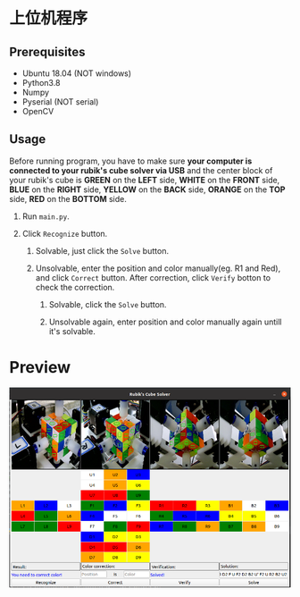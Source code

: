 # 上位机程序

## Prerequisites
- Ubuntu 18.04 (NOT windows)
- Python3.8
- Numpy
- Pyserial (NOT serial)
- OpenCV

## Usage

Before running program, you have to make sure **your computer is connected to your rubik's cube solver via USB** and the center block of your rubik's cube is **GREEN** on the **LEFT** side, **WHITE** on the **FRONT** side, **BLUE** on the **RIGHT** side, **YELLOW** on the **BACK** side, **ORANGE** on the **TOP** side, **RED** on the **BOTTOM** side.

1. Run `main.py`.

2. Click `Recognize` button.

    1. Solvable, just click the `Solve` button.

    2. Unsolvable, enter the position and color manually(eg. R1 and Red), and click `Correct` button. After correction, click `Verify` botton to check the correction.

        1. Solvable, click the `Solve` button.

        2. Unsolvable again, enter position and color manually again untill it's solvable.


# Preview

![](imgs/verify.png)
